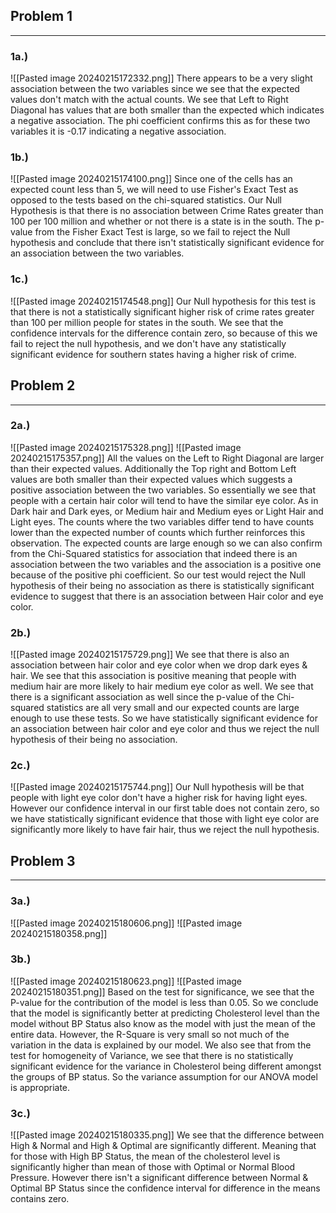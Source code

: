 ## Problem 1
---
### 1a.)
![[Pasted image 20240215172332.png]]
There appears to be a very slight association between the two variables since we see that the expected values don't match with the actual counts. We see that Left to Right Diagonal has values that are both smaller than the expected which indicates a negative association. The phi coefficient confirms this as for these two variables it is -0.17 indicating a negative association.
### 1b.)
![[Pasted image 20240215174100.png]]
Since one of the cells has an expected count less than 5, we will need to use Fisher's Exact Test as opposed to the tests based on the chi-squared statistics. Our Null Hypothesis is that there is no association between Crime Rates greater than 100 per 100 million and whether or not there is a state is in the south. The p-value from the Fisher Exact Test is large, so we fail to reject the Null hypothesis and conclude that there isn't statistically significant evidence for an association between the two variables.
### 1c.)
![[Pasted image 20240215174548.png]]
Our Null hypothesis for this test is that there is not a statistically significant higher risk of crime rates greater than 100 per million people for states in the south. We see that the confidence intervals for the difference contain zero, so because of this we fail to reject the null hypothesis, and we don't have any statistically significant evidence for southern states having a higher risk of crime.
## Problem 2
---
### 2a.)
![[Pasted image 20240215175328.png]]
![[Pasted image 20240215175357.png]]
All the values on the Left to Right Diagonal are larger than their expected values. Additionally the Top right and Bottom Left values are both smaller than their expected values which suggests a positive association between the two variables. So essentially we see that people with a certain hair color will tend to have the similar eye color. As in Dark hair and Dark eyes, or Medium hair and Medium eyes or Light Hair and Light eyes. The counts where the two variables differ tend to have counts lower than the expected number of counts which further reinforces this observation. The expected counts are large enough so we can also confirm from the Chi-Squared statistics for association that indeed there is an association between the two variables and the association is a positive one because of the positive phi coefficient. So our test would reject the Null hypothesis of their being no association as there is statistically significant evidence to suggest that there is an association between Hair color and eye color.
### 2b.)
![[Pasted image 20240215175729.png]]
We see that there is also an association between hair color and eye color when we drop dark eyes & hair. We see that this association is positive meaning that people with medium hair are more likely to hair medium eye color as well. We see that there is a significant association as well since the p-value of the Chi-squared statistics are all very small and our expected counts are large enough to use these tests. So we have statistically significant evidence for an association between hair color and eye color and thus we reject the null hypothesis of their being no association.
### 2c.)
![[Pasted image 20240215175744.png]]
Our Null hypothesis will be that people with light eye color don't have a higher risk for having light eyes. However our confidence interval in our first table does not contain zero, so we have statistically significant evidence that those with light eye color are significantly more likely to have fair hair, thus we reject the null hypothesis.
## Problem 3
---
### 3a.)
![[Pasted image 20240215180606.png]]
![[Pasted image 20240215180358.png]]
### 3b.)
![[Pasted image 20240215180623.png]]
![[Pasted image 20240215180351.png]]
Based on the test for significance, we see that the P-value for the contribution of the model is less than 0.05. So we conclude that the model is significantly better at predicting Cholesterol level than the model without BP Status also know as the model with just the mean of the entire data. However, the R-Square is very small so not much of the variation in the data is explained by our model. We also see that from the test for homogeneity of Variance, we see that there is no statistically significant evidence for the variance in Cholesterol being different amongst the groups of BP status. So the variance assumption for our ANOVA model is appropriate.
### 3c.)
![[Pasted image 20240215180335.png]]
We see that the difference between High & Normal and High & Optimal are significantly different. Meaning that for those with High BP Status, the mean of the cholesterol level is significantly higher than mean of those with Optimal or Normal Blood Pressure. However there isn't a significant difference between Normal & Optimal BP Status since the confidence interval for difference in the means contains zero.